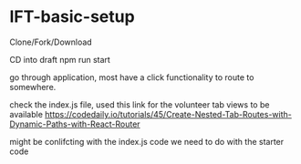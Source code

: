 # IFT-basic-setup

Clone/Fork/Download 

CD into draft
npm run start 

go through application, most have a click functionality to route to somewhere. 

check the index.js file, used this link for the volunteer tab views to be available 
https://codedaily.io/tutorials/45/Create-Nested-Tab-Routes-with-Dynamic-Paths-with-React-Router


might be conlifcting with the index.js code we need to do with the starter code 

